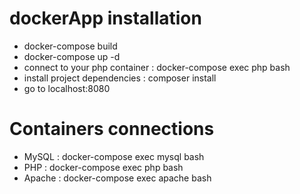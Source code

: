# dockerApp installation

- docker-compose build
- docker-compose up -d
- connect to your php container : docker-compose exec php bash
- install project dependencies : composer install
- go to localhost:8080


# Containers connections

- MySQL : docker-compose exec mysql bash
- PHP : docker-compose exec php bash
- Apache : docker-compose exec apache bash
